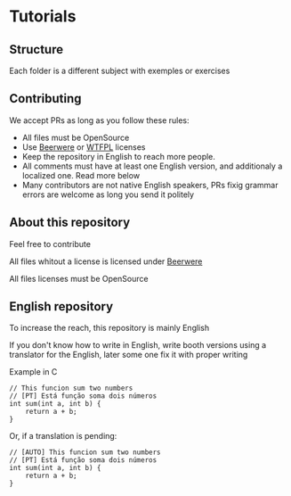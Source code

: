 # Tutorials

## Structure
Each folder is a different subject with exemples or exercises

## Contributing
We accept PRs as long as you follow these rules:
* All files must be OpenSource
* Use [Beerwere](https://en.wikipedia.org/wiki/Beerware) or [WTFPL](http://www.wtfpl.net/) licenses
* Keep the repository in English to reach more people. 
* All comments must have at least one English version, and additionaly a localized one. Read more below
* Many contributors are not native English speakers, PRs fixig grammar errors are welcome as long you send it politely

## About this repository
Feel free to contribute

All files whitout a license is licensed under [Beerwere](https://en.wikipedia.org/wiki/Beerware)

All files licenses must be OpenSource



## English repository
To increase the reach, this repository is mainly English

If you don't know how to write in English, write booth versions using a translator for the English, later some one fix it with proper writing

Example in C

~~~
// This funcion sum two numbers
// [PT] Está função soma dois números
int sum(int a, int b) {
    return a + b;
}
~~~

Or, if a translation is pending:

~~~
// [AUTO] This funcion sum two numbers
// [PT] Está função soma dois números
int sum(int a, int b) {
    return a + b;
}
~~~
